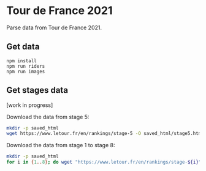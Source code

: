 # Tour de France 2021

Parse data from Tour de France 2021.

## Get data

```
npm install
npm run riders
npm run images
```

## Get stages data

[work in progress]

Download the data from stage 5:

```bash
mkdir -p saved_html
wget https://www.letour.fr/en/rankings/stage-5 -O saved_html/stage5.html
```

Download the data from stage 1 to stage 8:

```bash
mkdir -p saved_html
for i in {1..8}; do wget "https://www.letour.fr/en/rankings/stage-${i}" -O saved_html/stage${i}.html; done
```
